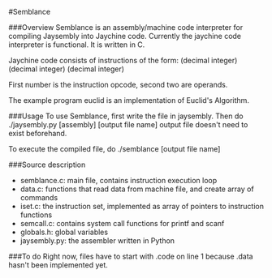 #Semblance

###Overview
Semblance is an assembly/machine code interpreter for compiling Jaysembly into Jaychine code.
Currently the jaychine code interpreter is functional. It is written in C.

Jaychine code consists of instructions of the form: (decimal integer) (decimal integer) (decimal integer)

First number is the instruction opcode, second two are operands.

The example program euclid is an implementation of Euclid's Algorithm.

###Usage
To use Semblance, first write the file in jaysembly.
Then do ./jaysembly.py [assembly] [output file name] output file doesn't need to exist beforehand.

To execute the compiled file, do ./semblance [output file name]

###Source description
* semblance.c: main file, contains instruction execution loop
* data.c: functions that read data from machine file, and create array of commands
* iset.c: the instruction set, implemented as array of pointers to instruction functions
* semcall.c: contains system call functions for printf and scanf
* globals.h: global variables
* jaysembly.py: the assembler written in Python

###To do
Right now, files have to start with .code on line 1 because .data
hasn't been implemented yet.
